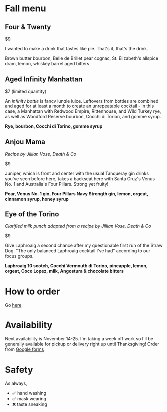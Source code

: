 # Fall menu

## Four & Twenty
$9

I wanted to make a drink that tastes like pie. That's it, that's the drink.

Brown butter bourbon, Belle de Brillet pear cognac, St. Elizabeth's allspice dram, lemon, whiskey barrel aged bitters

## Aged Infinity Manhattan
$7 (limited quantity)

An _infinity bottle_ is fancy jungle juice. Leftovers from bottles are combined and aged for at least a month to create an unrepeatable cocktail - in this case, a Manhattan with Redwood Empire, Rittenhouse, and Wild Turkey rye, as well as Woodford Reserve bourbon, Cocchi di Torion, and gomme syrup.

**Rye, bourbon, Cocchi di Torino, gomme syrup**


## Anjou Mama
_Recipe by Jillian Vose, Death & Co_

$9

Juniper, which is front and center with the usual Tanqueray gin drinks you've seen before here, takes a backseat here with Santa Cruz's Venus No. 1 and Australia's Four Pillars. Strong yet fruity!

**Pear, Venus No. 1 gin, Four Pillars Navy Strength gin, lemon, orgeat, cinnamon syrup, honey syrup**

## Eye of the Torino
_Clarified milk punch adapted from a recipe by Jillian Vose, Death & Co_

$9

Give Laphroaig a second chance after my questionable first run of the Straw Dog. "The only balanced Laphroaig cocktail I've had" according to our focus groups.

**Laphroaig 10 scotch, Cocchi Vermouth di Torino, pineapple, lemon, orgeat, Coco Lopez, milk, Angostura & chocolate bitters**

# How to order
Go [here](https://forms.gle/M8E2oLhnAe4WVYHW9)

# Availability
Next availability is November 14-25. I'm taking a week off work so I'll be generally available for pickup or delivery right up until Thanksgiving!
Order from [Google forms](https://forms.gle/M8E2oLhnAe4WVYHW9)

# Safety
As always,

* ✅ hand washing
* ✅ mask wearing
* ❌ taste sneaking

